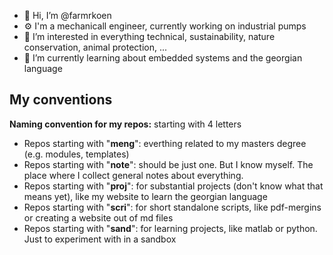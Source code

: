 - 👋 Hi, I’m @farmrkoen
- ⚙️ I'm a mechanicall engineer, currently working on industrial pumps
- 👀 I’m interested in everything technical, sustainability, nature conservation, animal protection, ...
- 🌱 I’m currently learning about embedded systems and the georgian language

## My conventions

**Naming convention for my repos:** starting with 4 letters
- Repos starting with "**meng**": everthing related to my masters degree (e.g. modules, templates)
- Repos starting with "**note**": should be just one. But I know myself. The place where I collect general notes about everything.
- Repos starting with "**proj**": for substantial projects (don't know what that means yet), like my website to learn the georgian language
- Repos starting with "**scri**": for short standalone scripts, like pdf-mergins or creating a website out of md files
- Repos starting with "**sand**": for learning projects, like matlab or python. Just to experiment with in a sandbox

<!---
farmrkoen/farmrkoen is a ✨ special ✨ repository because its `README.md` (this file) appears on your GitHub profile.
You can click the Preview link to take a look at your changes.
--->
